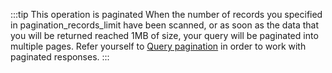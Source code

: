 :::tip This operation is paginated
When the number of records you specified in pagination_records_limit have been scanned, or as soon as the data that you
will be returned reached 1MB of size, your query will be paginated into multiple pages.
Refer yourself to [Query pagination](../basics/query_pagination) in order to work with paginated responses.
:::